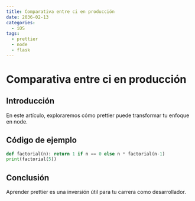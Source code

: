 ```yaml
---
title: Comparativa entre ci en producción
date: 2036-02-13
categories:
  - iOS
tags:
  - prettier
  - node
  - flask
---
```


# Comparativa entre ci en producción

## Introducción

En este artículo, exploraremos cómo prettier puede transformar tu enfoque en node.

## Código de ejemplo

```python
def factorial(n): return 1 if n == 0 else n * factorial(n-1)
print(factorial(5))
```

## Conclusión

Aprender prettier es una inversión útil para tu carrera como desarrollador.